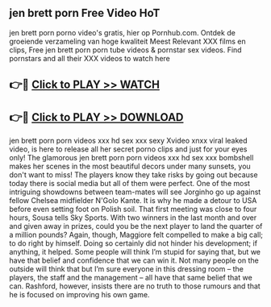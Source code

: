 ## jen brett porn Free Video HoT 

jen brett porn porno video's gratis, hier op Pornhub.com. Ontdek de groeiende verzameling van hoge kwaliteit Meest Relevant XXX films en clips,
Free jen brett porn porn tube videos & pornstar sex videos. Find pornstars and all their XXX videos to watch here


## 👉🔴 [Click to PLAY >> WATCH](http://us.freeplayer.one?title=jen_brett_porn&ref=16D)

## 👉🔴 [Click to PLAY >> DOWNLOAD](http://us.freeplayer.one?title=jen_brett_porn&ref=16D)


jen brett porn porn videos xxx hd sex xxx sexy Xvideo xnxx viral leaked video, is here to release all her secret porno clips and just for your eyes only! The glamorous jen brett porn porn videos xxx hd sex xxx bombshell makes her scenes in the most beautiful decors under many sunsets, you don't want to miss! The players know they take risks by going out because today there is social media but all of them were perfect. One of the most intriguing showdowns between team-mates will see Jorginho go up against fellow Chelsea midfielder N'Golo Kante. It is why he made a detour to USA before even setting foot on Polish soil. That first meeting was close to four hours, Sousa tells Sky Sports. With two winners in the last month and over and given away in prizes, could you be the next player to land the quarter of a million pounds? Again, though, Maggiore felt compelled to make a big call; to do right by himself. Doing so certainly did not hinder his development; if anything, it helped. Some people will think I’m stupid for saying that, but we have that belief and confidence that we can win it. Not many people on the outside will think that but I’m sure everyone in this dressing room – the players, the staff and the management – all have that same belief that we can. Rashford, however, insists there are no truth to those rumours and that he is focused on improving his own game.